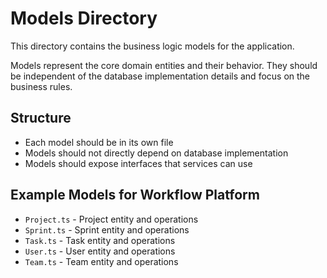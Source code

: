 # Models Directory

This directory contains the business logic models for the application.

Models represent the core domain entities and their behavior. They should be independent of the database implementation details and focus on the business rules.

## Structure

- Each model should be in its own file
- Models should not directly depend on database implementation
- Models should expose interfaces that services can use

## Example Models for Workflow Platform

- `Project.ts` - Project entity and operations
- `Sprint.ts` - Sprint entity and operations
- `Task.ts` - Task entity and operations
- `User.ts` - User entity and operations
- `Team.ts` - Team entity and operations